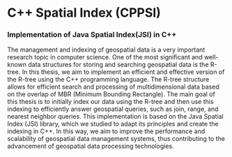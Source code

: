 # C++ Spatial Index (CPPSI)
### Implementation of Java Spatial Index(JSI) in C++ 

The management and indexing of geospatial data is a very important research topic in computer science.
One of the most significant and well-known data structures for storing and searching geospatial data is the R-tree.
In this thesis, we aim to implement an efficient and effective version of the R-tree using the C++ programming language.
The R-tree structure allows for efficient search and processing of multidimensional data based on the overlap of MBR (Minimum Bounding Rectangle).
The main goal of this thesis is to initially index our data using the R-tree and then use this indexing to efficiently answer geospatial queries, such as join,
range, and nearest neighbor queries. This implementation is based on the Java Spatial Index (JSI) library, which we studied to adapt its principles and create the indexing in C++.
In this way, we aim to improve the performance and scalability of geospatial data management systems, thus contributing to the advancement of geospatial data processing technologies. 
